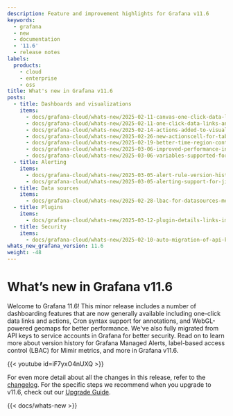 ```yaml
---
description: Feature and improvement highlights for Grafana v11.6
keywords:
  - grafana
  - new
  - documentation
  - '11.6'
  - release notes
labels:
  products:
    - cloud
    - enterprise
    - oss
title: What's new in Grafana v11.6
posts:
  - title: Dashboards and visualizations
    items:
      - docs/grafana-cloud/whats-new/2025-02-11-canvas-one-click-data-links-and-actions.md
      - docs/grafana-cloud/whats-new/2025-02-11-one-click-data-links-and-actions-in-visualizations.md
      - docs/grafana-cloud/whats-new/2025-02-14-actions-added-to-visualizations.md
      - docs/grafana-cloud/whats-new/2025-02-26-new-actionscell-for-table-visualization.md
      - docs/grafana-cloud/whats-new/2025-02-19-better-time-region-control-with-cron-syntax.md
      - docs/grafana-cloud/whats-new/2025-03-06-improved-performance-in-geomap-visualizations.md
      - docs/grafana-cloud/whats-new/2025-03-06-variables-supported-for-all-transformations.md
  - title: Alerting
    items:
      - docs/grafana-cloud/whats-new/2025-03-05-alert-rule-version-history.md
      - docs/grafana-cloud/whats-new/2025-03-05-alerting-support-for-jira-service-management-contact-point.md
  - title: Data sources
    items:
      - docs/grafana-cloud/whats-new/2025-02-28-lbac-for-datasources-metrics.md
  - title: Plugins
    items:
      - docs/grafana-cloud/whats-new/2025-03-12-plugin-details-links-improvements.md
  - title: Security
    items:
      - docs/grafana-cloud/whats-new/2025-02-10-auto-migration-of-api-keys-to-service-accounts.md
whats_new_grafana_version: 11.6
weight: -48
---
```


# What’s new in Grafana v11.6

Welcome to Grafana 11.6! This minor release includes a number of dashboarding features that are now generally available including one-click data links and actions, Cron syntax support for annotations, and WebGL-powered geomaps for better performance. We've also fully migrated from API keys to service accounts in Grafana for better security. Read on to learn more about version history for Grafana Managed Alerts, label-based access control (LBAC) for Mimir metrics, and more in Grafana v11.6.

{{< youtube id=iF7yxO4nUXQ >}}

For even more detail about all the changes in this release, refer to the [changelog](https://github.com/grafana/grafana/blob/main/CHANGELOG.md). For the specific steps we recommend when you upgrade to v11.6, check out our [Upgrade Guide](https://grafana.com/docs/grafana/<GRAFANA_VERSION>/upgrade-guide/upgrade-v11.6/).

{{< docs/whats-new  >}}
